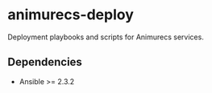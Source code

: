 # animurecs-deploy

Deployment playbooks and scripts for Animurecs services.

## Dependencies

- Ansible >= 2.3.2
